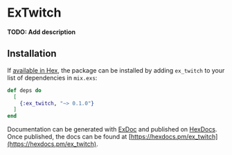# ExTwitch

**TODO: Add description**

## Installation

If [available in Hex](https://hex.pm/docs/publish), the package can be installed
by adding `ex_twitch` to your list of dependencies in `mix.exs`:

```elixir
def deps do
  [
    {:ex_twitch, "~> 0.1.0"}
  ]
end
```

Documentation can be generated with [ExDoc](https://github.com/elixir-lang/ex_doc)
and published on [HexDocs](https://hexdocs.pm). Once published, the docs can
be found at [https://hexdocs.pm/ex_twitch](https://hexdocs.pm/ex_twitch).

